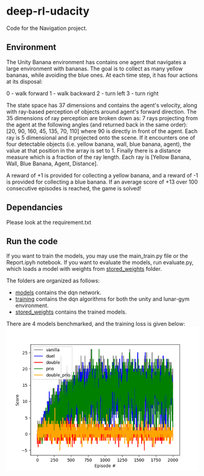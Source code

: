 # deep-rl-udacity
Code for the Navigation project.

## Environment
The Unity Banana environment has contains one agent that navigates a large environment with bananas. The goal is to collect as many yellow bananas, while avoiding the blue ones. At each time step, it has four actions at its disposal:

0 - walk forward
1 - walk backward
2 - turn left
3 - turn right

The state space has 37 dimensions and contains the agent's velocity, along with ray-based perception of objects around agent's forward direction. The 35 dimensions of ray perception are broken down as: 7 rays projecting from the agent at the following angles (and returned back in the same order): [20, 90, 160, 45, 135, 70, 110] where 90 is directly in front of the agent. Each ray is 5 dimensional and it projected onto the scene. If it encounters one of four detectable objects (i.e. yellow banana, wall, blue banana, agent), the value at that position in the array is set to 1. Finally there is a distance measure which is a fraction of the ray length. Each ray is [Yellow Banana, Wall, Blue Banana, Agent, Distance]. 

A reward of +1 is provided for collecting a yellow banana, and a reward of -1 is provided for collecting a blue banana. If an average score of +13 over 100 consecutive episodes is reached, the game is solved! 

## Dependancies
Please look at the requirement.txt

## Run the code
If you want to train the models, you may use the main_train.py file or the Report.ipyh notebook. If you want to evaluate the models, run evaluate.py, which loads a model with weights from [stored_weights](stored_weights) folder. 

The folders are organized as follows:
- [models](models) contains the dqn network.
- [training](training) contains the dqn algorithms for both the unity and lunar-gym environment.
- [stored_weights](stored_weights) contains the trained models. 

There are 4 models benchmarked, and the training loss is given below: 
![Benchmark](benchmark_unity_environment.png)
